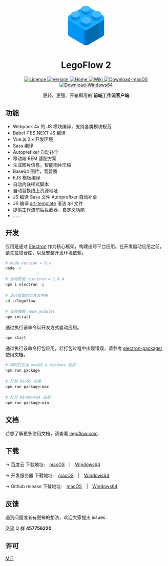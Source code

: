 <p align="center">
    <a href="">
        <img alt="Logo" src="./icon/logo@128.png" />
    </a>
</p>

<h1 align="center"> LegoFlow 2 </h1>

<p align="center">
    <a href="https://opensource.org/licenses/MIT">
        <img alt="Licence" src="https://img.shields.io/badge/license-MIT-green.svg" />
    </a>
    <a href="">
        <img alt="Version" src="https://img.shields.io/badge/version-2.0-blue.svg" />
    </a>
    <a href="https://legoflow.com/" target="_blank">
        <img alt="Home" src="https://img.shields.io/badge/home-legoflow.com-orange.svg" />
    </a>
    <a href="https://legoflow.com/wiki" target="_blank">
        <img alt="Wiki" src="https://img.shields.io/badge/wiki-2.0-red.svg" />
    </a>
    <a href="" target="_blank">
        <img alt="Download-macOS" src="https://img.shields.io/badge/download-macOS-brightgreen.svg" />
    </a>
    <a href="" target="_blank">
        <img alt="Download-Windows64" src="https://img.shields.io/badge/download-Windows64-brightgreen.svg" />
    </a>
</p>

<p align="center">
    更轻、更强、开箱即用的 <strong>前端工作流客户端</strong>
</p>

## 功能

* Webpack 4x 的 JS 模块编译，支持各类模块规范
* Babel 7 ES.NEXT JS 编译
* Vue.js 2.x 开发环境
* Sass 编译
* Autoprefixer 自动补全
* 移动端 REM 适配方案
* 生成图片信息，智能图片压缩
* Base64 图片，雪碧图
* EJS 模板编译
* 自动内联样式脚本
* 自动替换线上资源地址
* JS 编译 Sass 文件 Autoprefixer 自动补全
* JS 编译 [art-template](https://aui.github.io/art-template/zh-cn/index.html) 语法 tpl 文件
* 提供工作流前后拦截器，自定义功能
* ......

## 开发

应用是通过 [Electron](https://github.com/electron/electron) 作为核心框架，构建出跨平台应用。在开发启动应用之前，请先拉取仓库，以及安装开发环境依赖。

```sh
# node version = 8.x
node -v

# 全局安装 electron = 1.8.4
npm i electron -g

# 进入拉取的仓库文件夹
cd ./legoflow

# 安装依赖 node_modules
npm install
```

通过执行该命令以开发方式启动应用。

```sh
npm start
```

通过执行该命令打包应用，若打包过程中出现错误，请参考 [electron-packager](https://github.com/electron-userland/electron-packager) 使用文档。

```sh
# 同时打包出 macOS & Windows 应用
npm run package

# 打包 macOS 应用
npm run package:mac

# 打开 Windows64 应用
npm run package:win
```

## 文档

若想了解更多使用文档，请查看 [legoflow.com](https://legoflow.com).

## 下载

→ 百度云 下载地址:&emsp;[macOS]()&emsp;|&emsp;[Windows64]()

→ 开发服务器 下载地址:&emsp;[macOS]()&emsp;|&emsp;[Windows64]()

→ Github release 下载地址:&emsp;[macOS]()&emsp;|&emsp;[Windows64]()

## 反馈

遇到问题或者有更棒的想法，欢迎大家提出 issues.

交流 Q 群 **457756220**

## 许可

[MIT](./LICENSE)
